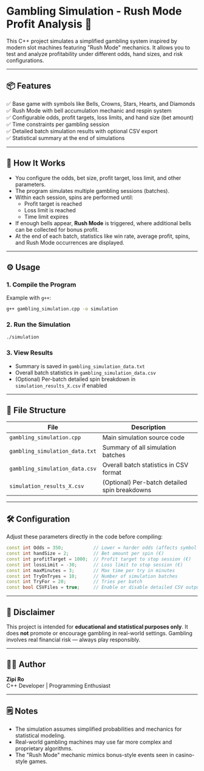 
# Gambling Simulation - Rush Mode Profit Analysis 🎰

This C++ project simulates a simplified gambling system inspired by modern slot machines featuring "Rush Mode" mechanics. It allows you to test and analyze profitability under different odds, hand sizes, and risk configurations.

---

## 📦 Features

✅ Base game with symbols like Bells, Crowns, Stars, Hearts, and Diamonds  
✅ Rush Mode with bell accumulation mechanic and respin system  
✅ Configurable odds, profit targets, loss limits, and hand size (bet amount)  
✅ Time constraints per gambling session  
✅ Detailed batch simulation results with optional CSV export  
✅ Statistical summary at the end of simulations  

---

## 🧮 How It Works

- You configure the odds, bet size, profit target, loss limit, and other parameters.
- The program simulates multiple gambling sessions (batches).
- Within each session, spins are performed until:
  - Profit target is reached
  - Loss limit is reached
  - Time limit expires
- If enough bells appear, **Rush Mode** is triggered, where additional bells can be collected for bonus profit.
- At the end of each batch, statistics like win rate, average profit, spins, and Rush Mode occurrences are displayed.

---

## ⚙️ Usage

### 1. Compile the Program

Example with `g++`:

```bash
g++ gambling_simulation.cpp -o simulation
```

### 2. Run the Simulation

```bash
./simulation
```

### 3. View Results

- Summary is saved in `gambling_simulation_data.txt`  
- Overall batch statistics in `gambling_simulation_data.csv`  
- (Optional) Per-batch detailed spin breakdown in `simulation_results_X.csv` if enabled  

---

## 📁 File Structure

| File                           | Description                                   |
|--------------------------------|-----------------------------------------------|
| `gambling_simulation.cpp`      | Main simulation source code                   |
| `gambling_simulation_data.txt` | Summary of all simulation batches             |
| `gambling_simulation_data.csv` | Overall batch statistics in CSV format        |
| `simulation_results_X.csv`     | (Optional) Per-batch detailed spin breakdowns |

---

## 🛠️ Configuration

Adjust these parameters directly in the code before compiling:

```cpp
const int Odds = 350;           // Lower = harder odds (affects symbol rarity)
const int handSize = 2;         // Bet amount per spin (€)
const int profitTarget = 1000;  // Profit target to stop session (€)
const int lossLimit = -30;      // Loss limit to stop session (€)
const int maxMinutes = 3;       // Max time per try in minutes
const int TryOnTryes = 10;      // Number of simulation batches
const int TryFor = 20;          // Tries per batch
const bool CSVFiles = true;     // Enable or disable detailed CSV output
```

---

## 🎯 Disclaimer

This project is intended for **educational and statistical purposes only**. It does **not** promote or encourage gambling in real-world settings. Gambling involves real financial risk — always play responsibly.

---

## 👨‍💻 Author

**Zipi Ro**  
C++ Developer | Programming Enthusiast  

---

## 🗒️ Notes

- The simulation assumes simplified probabilities and mechanics for statistical modeling.
- Real-world gambling machines may use far more complex and proprietary algorithms.
- The "Rush Mode" mechanic mimics bonus-style events seen in casino-style games.

